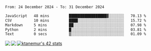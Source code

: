 <!--START_SECTION:waka-->

```txt
From: 24 December 2024 - To: 31 December 2024

JavaScript   48 mins         █████████████████▓░░░░░░░   70.13 %
CSV          10 mins         ████░░░░░░░░░░░░░░░░░░░░░   15.72 %
Markdown     5 mins          ██░░░░░░░░░░░░░░░░░░░░░░░   07.98 %
Python       2 mins          █░░░░░░░░░░░░░░░░░░░░░░░░   03.81 %
Text         0 secs          ▒░░░░░░░░░░░░░░░░░░░░░░░░   01.09 %
```

<!--END_SECTION:waka-->
<a href="https://github.com/anuraghazra/github-readme-stats">
  <img align="left" src="https://github-readme-stats.vercel.app/api?username=Tanesan&count_private=true&show_icons=true" />
<img align="left" src="https://github-readme-stats.vercel.app/api/top-langs/?username=Tanesan" />
</a>

[![ktanemur's 42 stats](https://badge42.vercel.app/api/v2/cl1wslf6s002109l771rng2w8/stats?cursusId=21&coalitionId=62)](https://github.com/JaeSeoKim/badge42)

